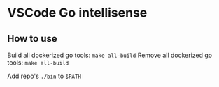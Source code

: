 # VSCode Go intellisense

## How to use

Build all dockerized go tools: `make all-build`
Remove all dockerized go tools: `make all-build`

Add repo's `./bin` to `$PATH`
